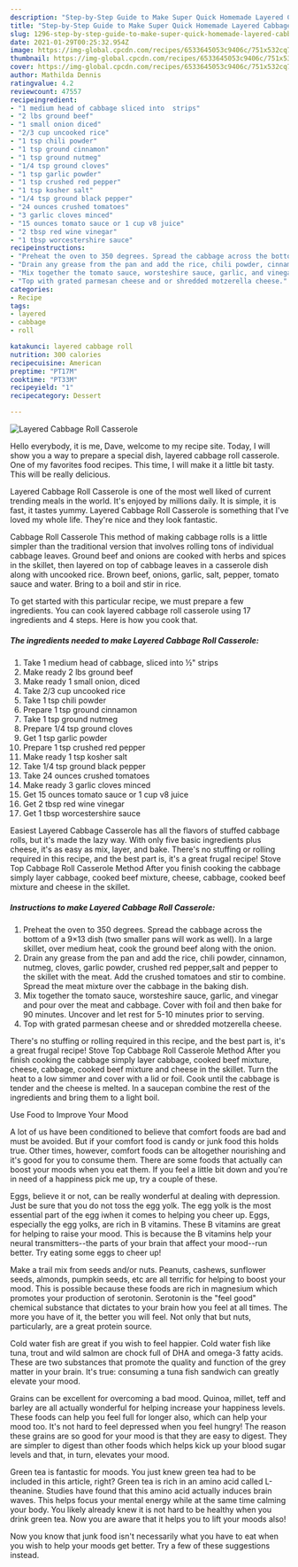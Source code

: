 ```yaml
---
description: "Step-by-Step Guide to Make Super Quick Homemade Layered Cabbage Roll Casserole"
title: "Step-by-Step Guide to Make Super Quick Homemade Layered Cabbage Roll Casserole"
slug: 1296-step-by-step-guide-to-make-super-quick-homemade-layered-cabbage-roll-casserole
date: 2021-01-29T00:25:32.954Z
image: https://img-global.cpcdn.com/recipes/6533645053c9406c/751x532cq70/layered-cabbage-roll-casserole-recipe-main-photo.jpg
thumbnail: https://img-global.cpcdn.com/recipes/6533645053c9406c/751x532cq70/layered-cabbage-roll-casserole-recipe-main-photo.jpg
cover: https://img-global.cpcdn.com/recipes/6533645053c9406c/751x532cq70/layered-cabbage-roll-casserole-recipe-main-photo.jpg
author: Mathilda Dennis
ratingvalue: 4.2
reviewcount: 47557
recipeingredient:
- "1 medium head of cabbage sliced into  strips"
- "2 lbs ground beef"
- "1 small onion diced"
- "2/3 cup uncooked rice"
- "1 tsp chili powder"
- "1 tsp ground cinnamon"
- "1 tsp ground nutmeg"
- "1/4 tsp ground cloves"
- "1 tsp garlic powder"
- "1 tsp crushed red pepper"
- "1 tsp kosher salt"
- "1/4 tsp ground black pepper"
- "24 ounces crushed tomatoes"
- "3 garlic cloves minced"
- "15 ounces tomato sauce or 1 cup v8 juice"
- "2 tbsp red wine vinegar"
- "1 tbsp worcestershire sauce"
recipeinstructions:
- "Preheat the oven to 350 degrees. Spread the cabbage across the bottom of a 9×13 dish (two smaller pans will work as well). In a large skillet, over medium heat, cook the ground beef along with the onion."
- "Drain any grease from the pan and add the rice, chili powder, cinnamon, nutmeg, cloves, garlic powder, crushed red pepper,salt and pepper to the skillet with the meat. Add the crushed tomatoes and stir to combine. Spread the meat mixture over the cabbage in the baking dish."
- "Mix together the tomato sauce, worsteshire sauce, garlic, and vinegar and pour over the meat and cabbage. Cover with foil and then bake for 90 minutes. Uncover and let rest for 5-10 minutes prior to serving."
- "Top with grated parmesan cheese and or shredded motzerella cheese."
categories:
- Recipe
tags:
- layered
- cabbage
- roll

katakunci: layered cabbage roll 
nutrition: 300 calories
recipecuisine: American
preptime: "PT17M"
cooktime: "PT33M"
recipeyield: "1"
recipecategory: Dessert

---
```



![Layered Cabbage Roll Casserole](https://img-global.cpcdn.com/recipes/6533645053c9406c/751x532cq70/layered-cabbage-roll-casserole-recipe-main-photo.jpg)

Hello everybody, it is me, Dave, welcome to my recipe site. Today, I will show you a way to prepare a special dish, layered cabbage roll casserole. One of my favorites food recipes. This time, I will make it a little bit tasty. This will be really delicious.

Layered Cabbage Roll Casserole is one of the most well liked of current trending meals in the world. It's enjoyed by millions daily. It is simple, it is fast, it tastes yummy. Layered Cabbage Roll Casserole is something that I've loved my whole life. They're nice and they look fantastic.

Cabbage Roll Casserole This method of making cabbage rolls is a little simpler than the traditional version that involves rolling tons of individual cabbage leaves. Ground beef and onions are cooked with herbs and spices in the skillet, then layered on top of cabbage leaves in a casserole dish along with uncooked rice. Brown beef, onions, garlic, salt, pepper, tomato sauce and water. Bring to a boil and stir in rice.


To get started with this particular recipe, we must prepare a few ingredients. You can cook layered cabbage roll casserole using 17 ingredients and 4 steps. Here is how you cook that.

<!--inarticleads1-->

##### The ingredients needed to make Layered Cabbage Roll Casserole:

1. Take 1 medium head of cabbage, sliced into ½&#34; strips
1. Make ready 2 lbs ground beef
1. Make ready 1 small onion, diced
1. Take 2/3 cup uncooked rice
1. Take 1 tsp chili powder
1. Prepare 1 tsp ground cinnamon
1. Take 1 tsp ground nutmeg
1. Prepare 1/4 tsp ground cloves
1. Get 1 tsp garlic powder
1. Prepare 1 tsp crushed red pepper
1. Make ready 1 tsp kosher salt
1. Take 1/4 tsp ground black pepper
1. Take 24 ounces crushed tomatoes
1. Make ready 3 garlic cloves minced
1. Get 15 ounces tomato sauce or 1 cup v8 juice
1. Get 2 tbsp red wine vinegar
1. Get 1 tbsp worcestershire sauce


Easiest Layered Cabbage Casserole has all the flavors of stuffed cabbage rolls, but it&#39;s made the lazy way. With only five basic ingredients plus cheese, it&#39;s as easy as mix, layer, and bake. There&#39;s no stuffing or rolling required in this recipe, and the best part is, it&#39;s a great frugal recipe! Stove Top Cabbage Roll Casserole Method After you finish cooking the cabbage simply layer cabbage, cooked beef mixture, cheese, cabbage, cooked beef mixture and cheese in the skillet. 

<!--inarticleads2-->

##### Instructions to make Layered Cabbage Roll Casserole:

1. Preheat the oven to 350 degrees. Spread the cabbage across the bottom of a 9×13 dish (two smaller pans will work as well). In a large skillet, over medium heat, cook the ground beef along with the onion.
1. Drain any grease from the pan and add the rice, chili powder, cinnamon, nutmeg, cloves, garlic powder, crushed red pepper,salt and pepper to the skillet with the meat. Add the crushed tomatoes and stir to combine. Spread the meat mixture over the cabbage in the baking dish.
1. Mix together the tomato sauce, worsteshire sauce, garlic, and vinegar and pour over the meat and cabbage. Cover with foil and then bake for 90 minutes. Uncover and let rest for 5-10 minutes prior to serving.
1. Top with grated parmesan cheese and or shredded motzerella cheese.


There&#39;s no stuffing or rolling required in this recipe, and the best part is, it&#39;s a great frugal recipe! Stove Top Cabbage Roll Casserole Method After you finish cooking the cabbage simply layer cabbage, cooked beef mixture, cheese, cabbage, cooked beef mixture and cheese in the skillet. Turn the heat to a low simmer and cover with a lid or foil. Cook until the cabbage is tender and the cheese is melted. In a saucepan combine the rest of the ingredients and bring them to a light boil. 

Use Food to Improve Your Mood


A lot of us have been conditioned to believe that comfort foods are bad and must be avoided. But if your comfort food is candy or junk food this holds true. Other times, however, comfort foods can be altogether nourishing and it's good for you to consume them. There are some foods that actually can boost your moods when you eat them. If you feel a little bit down and you're in need of a happiness pick me up, try a couple of these.

Eggs, believe it or not, can be really wonderful at dealing with depression. Just be sure that you do not toss the egg yolk. The egg yolk is the most essential part of the egg iwhen it comes to helping you cheer up. Eggs, especially the egg yolks, are rich in B vitamins. These B vitamins are great for helping to raise your mood. This is because the B vitamins help your neural transmitters--the parts of your brain that affect your mood--run better. Try eating some eggs to cheer up!

Make a trail mix from seeds and/or nuts. Peanuts, cashews, sunflower seeds, almonds, pumpkin seeds, etc are all terrific for helping to boost your mood. This is possible because these foods are rich in magnesium which promotes your production of serotonin. Serotonin is the "feel good" chemical substance that dictates to your brain how you feel at all times. The more you have of it, the better you will feel. Not only that but nuts, particularly, are a great protein source.

Cold water fish are great if you wish to feel happier. Cold water fish like tuna, trout and wild salmon are chock full of DHA and omega-3 fatty acids. These are two substances that promote the quality and function of the grey matter in your brain. It's true: consuming a tuna fish sandwich can greatly elevate your mood. 

Grains can be excellent for overcoming a bad mood. Quinoa, millet, teff and barley are all actually wonderful for helping increase your happiness levels. These foods can help you feel full for longer also, which can help your mood too. It's not hard to feel depressed when you feel hungry! The reason these grains are so good for your mood is that they are easy to digest. They are simpler to digest than other foods which helps kick up your blood sugar levels and that, in turn, elevates your mood.

Green tea is fantastic for moods. You just knew green tea had to be included in this article, right? Green tea is rich in an amino acid called L-theanine. Studies have found that this amino acid actually induces brain waves. This helps focus your mental energy while at the same time calming your body. You likely already knew it is not hard to be healthy when you drink green tea. Now you are aware that it helps you to lift your moods also!

Now you know that junk food isn't necessarily what you have to eat when you wish to help your moods get better. Try  a few  of  these  suggestions  instead.

